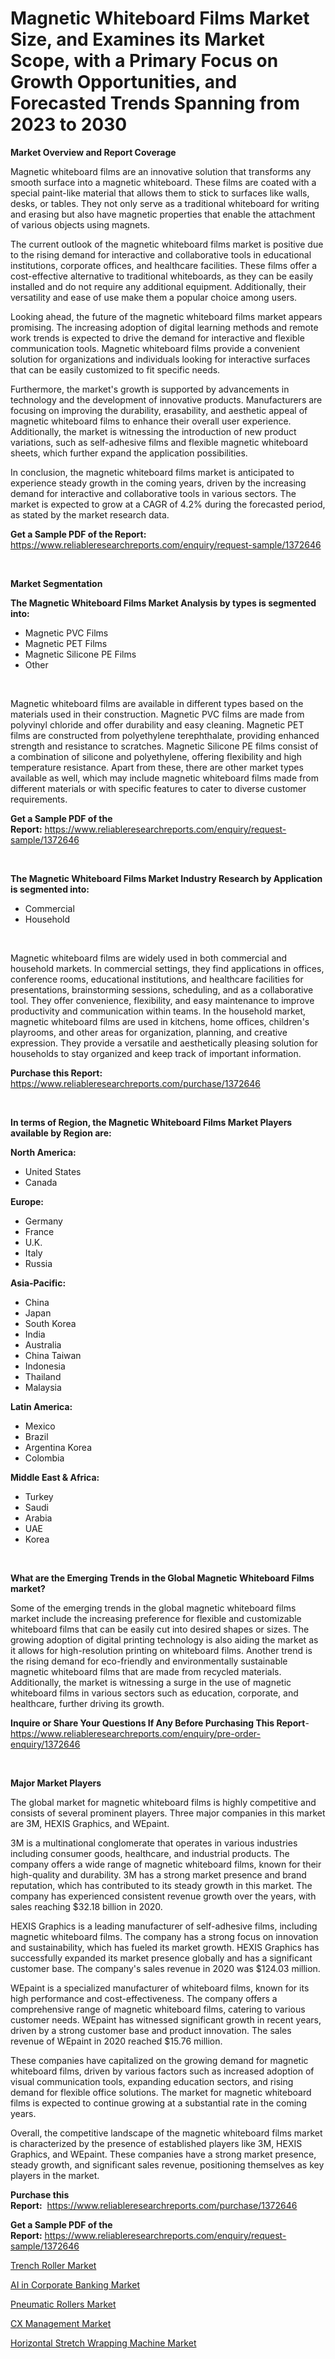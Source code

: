 <p><h1>Magnetic Whiteboard Films Market Size, and Examines its Market Scope, with a Primary Focus on Growth Opportunities, and Forecasted Trends Spanning from 2023 to 2030</h1></p><p><strong>Market Overview and Report Coverage</strong></p>
<p><p>Magnetic whiteboard films are an innovative solution that transforms any smooth surface into a magnetic whiteboard. These films are coated with a special paint-like material that allows them to stick to surfaces like walls, desks, or tables. They not only serve as a traditional whiteboard for writing and erasing but also have magnetic properties that enable the attachment of various objects using magnets.</p><p>The current outlook of the magnetic whiteboard films market is positive due to the rising demand for interactive and collaborative tools in educational institutions, corporate offices, and healthcare facilities. These films offer a cost-effective alternative to traditional whiteboards, as they can be easily installed and do not require any additional equipment. Additionally, their versatility and ease of use make them a popular choice among users.</p><p>Looking ahead, the future of the magnetic whiteboard films market appears promising. The increasing adoption of digital learning methods and remote work trends is expected to drive the demand for interactive and flexible communication tools. Magnetic whiteboard films provide a convenient solution for organizations and individuals looking for interactive surfaces that can be easily customized to fit specific needs.</p><p>Furthermore, the market's growth is supported by advancements in technology and the development of innovative products. Manufacturers are focusing on improving the durability, erasability, and aesthetic appeal of magnetic whiteboard films to enhance their overall user experience. Additionally, the market is witnessing the introduction of new product variations, such as self-adhesive films and flexible magnetic whiteboard sheets, which further expand the application possibilities.</p><p>In conclusion, the magnetic whiteboard films market is anticipated to experience steady growth in the coming years, driven by the increasing demand for interactive and collaborative tools in various sectors. The market is expected to grow at a CAGR of 4.2% during the forecasted period, as stated by the market research data.</p></p>
<p><strong>Get a Sample PDF of the Report:</strong> <a href="https://www.reliableresearchreports.com/enquiry/request-sample/1372646">https://www.reliableresearchreports.com/enquiry/request-sample/1372646</a></p>
<p>&nbsp;</p>
<p><strong>Market Segmentation</strong></p>
<p><strong>The Magnetic Whiteboard Films Market Analysis by types is segmented into:</strong></p>
<p><ul><li>Magnetic PVC Films</li><li>Magnetic PET Films</li><li>Magnetic Silicone PE Films</li><li>Other</li></ul></p>
<p>&nbsp;</p>
<p><p>Magnetic whiteboard films are available in different types based on the materials used in their construction. Magnetic PVC films are made from polyvinyl chloride and offer durability and easy cleaning. Magnetic PET films are constructed from polyethylene terephthalate, providing enhanced strength and resistance to scratches. Magnetic Silicone PE films consist of a combination of silicone and polyethylene, offering flexibility and high temperature resistance. Apart from these, there are other market types available as well, which may include magnetic whiteboard films made from different materials or with specific features to cater to diverse customer requirements.</p></p>
<p><strong>Get a Sample PDF of the Report:</strong>&nbsp;<a href="https://www.reliableresearchreports.com/enquiry/request-sample/1372646">https://www.reliableresearchreports.com/enquiry/request-sample/1372646</a></p>
<p>&nbsp;</p>
<p><strong>The Magnetic Whiteboard Films Market Industry Research by Application is segmented into:</strong></p>
<p><ul><li>Commercial</li><li>Household</li></ul></p>
<p>&nbsp;</p>
<p><p>Magnetic whiteboard films are widely used in both commercial and household markets. In commercial settings, they find applications in offices, conference rooms, educational institutions, and healthcare facilities for presentations, brainstorming sessions, scheduling, and as a collaborative tool. They offer convenience, flexibility, and easy maintenance to improve productivity and communication within teams. In the household market, magnetic whiteboard films are used in kitchens, home offices, children's playrooms, and other areas for organization, planning, and creative expression. They provide a versatile and aesthetically pleasing solution for households to stay organized and keep track of important information.</p></p>
<p><strong>Purchase this Report:</strong>&nbsp; <a href="https://www.reliableresearchreports.com/purchase/1372646">https://www.reliableresearchreports.com/purchase/1372646</a></p>
<p>&nbsp;</p>
<p><strong>In terms of Region, the Magnetic Whiteboard Films Market Players available by Region are:</strong></p>
<p>
    <p> <strong> North America: </strong>
        <ul>
            <li>United States</li>
            <li>Canada</li>
        </ul>
        </p> 
    <p> <strong> Europe: </strong>
        <ul>
            <li>Germany</li>
            <li>France</li>
            <li>U.K.</li>
            <li>Italy</li>
            <li>Russia</li>
        </ul>
        </p> 
    <p> <strong> Asia-Pacific: </strong>
        <ul>
            <li>China</li>
            <li>Japan</li>
            <li>South Korea</li>
            <li>India</li>
            <li>Australia</li>
            <li>China Taiwan</li>
            <li>Indonesia</li>
            <li>Thailand</li>
            <li>Malaysia</li>
        </ul>
        </p> 
    <p> <strong> Latin America: </strong>
        <ul>
            <li>Mexico</li>
            <li>Brazil</li>
            <li>Argentina Korea</li>
            <li>Colombia</li>
        </ul>
        </p> 
    <p> <strong> Middle East & Africa: </strong>
        <ul>
            <li>Turkey</li>
            <li>Saudi</li>
            <li>Arabia</li>
            <li>UAE</li>
            <li>Korea</li>
        </ul>
    </p>
    </p>
<p>&nbsp;</p>
<p><strong>What are the Emerging Trends in the Global Magnetic Whiteboard Films market?</strong></p>
<p><p>Some of the emerging trends in the global magnetic whiteboard films market include the increasing preference for flexible and customizable whiteboard films that can be easily cut into desired shapes or sizes. The growing adoption of digital printing technology is also aiding the market as it allows for high-resolution printing on whiteboard films. Another trend is the rising demand for eco-friendly and environmentally sustainable magnetic whiteboard films that are made from recycled materials. Additionally, the market is witnessing a surge in the use of magnetic whiteboard films in various sectors such as education, corporate, and healthcare, further driving its growth.</p></p>
<p><strong>Inquire or Share Your Questions If Any Before Purchasing This Report</strong>- <a href="https://www.reliableresearchreports.com/enquiry/pre-order-enquiry/1372646">https://www.reliableresearchreports.com/enquiry/pre-order-enquiry/1372646</a></p>
<p>&nbsp;</p>
<p><strong>Major Market Players</strong></p>
<p><p>The global market for magnetic whiteboard films is highly competitive and consists of several prominent players. Three major companies in this market are 3M, HEXIS Graphics, and WEpaint.</p><p>3M is a multinational conglomerate that operates in various industries including consumer goods, healthcare, and industrial products. The company offers a wide range of magnetic whiteboard films, known for their high-quality and durability. 3M has a strong market presence and brand reputation, which has contributed to its steady growth in this market. The company has experienced consistent revenue growth over the years, with sales reaching $32.18 billion in 2020.</p><p>HEXIS Graphics is a leading manufacturer of self-adhesive films, including magnetic whiteboard films. The company has a strong focus on innovation and sustainability, which has fueled its market growth. HEXIS Graphics has successfully expanded its market presence globally and has a significant customer base. The company's sales revenue in 2020 was $124.03 million.</p><p>WEpaint is a specialized manufacturer of whiteboard films, known for its high performance and cost-effectiveness. The company offers a comprehensive range of magnetic whiteboard films, catering to various customer needs. WEpaint has witnessed significant growth in recent years, driven by a strong customer base and product innovation. The sales revenue of WEpaint in 2020 reached $15.76 million.</p><p>These companies have capitalized on the growing demand for magnetic whiteboard films, driven by various factors such as increased adoption of visual communication tools, expanding education sectors, and rising demand for flexible office solutions. The market for magnetic whiteboard films is expected to continue growing at a substantial rate in the coming years.</p><p>Overall, the competitive landscape of the magnetic whiteboard films market is characterized by the presence of established players like 3M, HEXIS Graphics, and WEpaint. These companies have a strong market presence, steady growth, and significant sales revenue, positioning themselves as key players in the market.</p></p>
<p><strong>Purchase this Report:</strong>&nbsp;&nbsp;<a href="https://www.reliableresearchreports.com/purchase/1372646">https://www.reliableresearchreports.com/purchase/1372646</a></p>
<p></p>
<p><strong>Get a Sample PDF of the Report:</strong>&nbsp;<a href="https://www.reliableresearchreports.com/enquiry/request-sample/1372646">https://www.reliableresearchreports.com/enquiry/request-sample/1372646</a></p>
<p><p><a href="https://www.linkedin.com/pulse/trench-roller-market-size-2023-2030-global-industrial-analysis-xhkte/">Trench Roller Market</a></p><p><a href="https://medium.com/@janicegriffin2022/ai-in-corporate-banking-market-size-cagr-trends-2024-2030-1e42ffb1d094">AI in Corporate Banking Market</a></p><p><a href="https://www.linkedin.com/pulse/pneumatic-rollers-market-research-report-unlocks-analysis-cjz4e/">Pneumatic Rollers Market</a></p><p><a href="https://medium.com/@carolynfuller1997/cx-management-market-size-cagr-trends-2024-2030-b7e59731952b">CX Management Market</a></p><p><a href="https://www.linkedin.com/pulse/horizontal-stretch-wrapping-machine-market-size-share-global-xnime/">Horizontal Stretch Wrapping Machine Market</a></p></p>